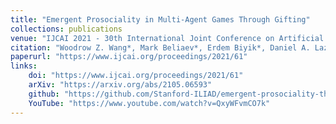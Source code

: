```yaml
---
title: "Emergent Prosociality in Multi-Agent Games Through Gifting"
collections: publications
venue: "IJCAI 2021 - 30th International Joint Conference on Artificial Intelligence, August 2021"
citation: "Woodrow Z. Wang*, Mark Beliaev*, Erdem Biyik*, Daniel A. Lazar, Ramtin Pedarsani, and Dorsa Sadigh."
paperurl: "https://www.ijcai.org/proceedings/2021/61"
links:
    doi: "https://www.ijcai.org/proceedings/2021/61"
    arXiv: "https://arxiv.org/abs/2105.06593"
    github: "https://github.com/Stanford-ILIAD/emergent-prosociality-through-gifting"
    YouTube: "https://www.youtube.com/watch?v=QxyWFvmCO7k"
---
```

